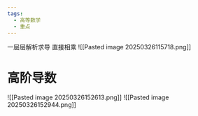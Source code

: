 ```yaml
---
tags:
  - 高等数学
  - 重点
---
```

一层层解析求导 直接相乘
![[Pasted image 20250326115718.png]]


# 高阶导数
![[Pasted image 20250326152613.png]]
![[Pasted image 20250326152944.png]]